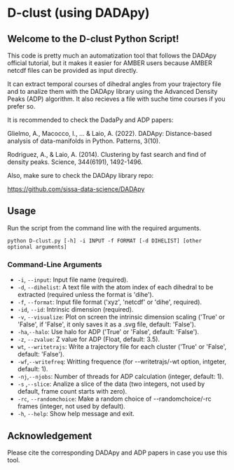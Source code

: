 # D-clust (using DADApy)

## Welcome to the D-clust Python Script!  
This code is pretty much an automatization tool that follows the DADApy 
official tutorial, but it makes it easier for AMBER users because AMBER 
netcdf files can be provided as input directly.

It can extract temporal courses of dihedral angles from your
trajectory file and to analize them with the DADApy library using the 
Advanced Density Peaks (ADP) algorithm. It also recieves a file with suche
time courses if you prefer so.

It is recommended to check the DadaPy and ADP papers:

Glielmo, A., Macocco, I., ... & Laio, A. (2022). DADApy: Distance-based
analysis of data-manifolds in Python. Patterns, 3(10).

Rodriguez, A., & Laio, A. (2014). Clustering by fast search and find of
density peaks. Science, 344(6191), 1492-1496.

Also, make sure to check the DADApy library repo:

https://github.com/sissa-data-science/DADApy

## Usage
Run the script from the command line with the required arguments.

```console
python D-clust.py [-h] -i INPUT -f FORMAT [-d DIHELIST] [other optional arguments]
```

### Command-Line Arguments
- `-i`, `--input`: Input file name (required).
- `-d`, `--dihelist`: A text file with the atom index of each dihedral to be extracted (required unless the format is 'dihe').
- `-f`, `--format`: Input file format ('xyz', 'netcdf' or 'dihe', required). 
- `-id`, `--id`: Intrinsic dimension (required).
- `-v`, `--visualize`: Plot on screen the intrinsic dimension scaling ('True' or 'False', if 'False', it only saves it as a .svg file, default: 'False').
- `-ha`,`--halo`: Use halo for ADP ('True' or 'False', default: 'False').
- `-z`, `--zvalue`: Z value for ADP (Float, default: 3.5).
- `wt`, `--writetrajs`: Write a trajectory file for each cluster ('True' or 'False', default: 'False').
- `-wf`,`--writefreq`: Writting frequence (for --writetrajs/-wt option, intgeter, default: 1).
- `-nj`,`--njobs`: Number of threads for ADP calculation (integer, default: 1).
- `-s` ,`--slice`: Analize a slice of the data (two integers, not used by default, frame count starts with zero).
- `-rc`, `--randomchoice`: Make a random choice of --randomchoice/-rc frames (integer, not used by default).
- `-h`, `--help`: Show help message and exit.

## Acknowledgement
Please cite the corresponding DADApy and ADP papers in case you use this tool.


